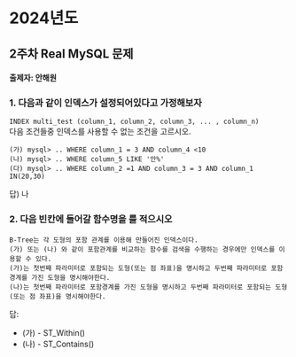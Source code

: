 # 2024년도
## 2주차 Real MySQL 문제
#### 출제자: 안해원

### 1. 다음과 같이 인덱스가 설정되어있다고 가정해보자
`INDEX multi_test (column_1, column_2, column_3, ... , column_n)`<br>
다음 조건들중 인덱스를 사용할 수 없는 조건을 고르시오.<br>
```
(가) mysql> .. WHERE column_1 = 3 AND column_4 <10
(나) mysql> .. WHERE column_5 LIKE '안%'
(다) mysql> .. WHERE column_2 =1 AND column_3 = 3 AND column_1 IN(20,30)
```

답) 나

### 2. 다음 빈칸에 들어갈 함수명을 를 적으시오
```
B-Tree는 각 도형의 포함 관계를 이용해 만들어진 인덱스이다. 
(가) 또는 (나) 와 같이 포함관계를 비교하는 함수를 검색을 수행하는 경우에만 인덱스를 이용할 수 있다.
(가)는 첫번째 파라미터로 포함되는 도형(또는 점 좌표)을 명시하고 두번째 파라미터로 포함 경계를 가진 도형을 명시해야한다.
(나)는 첫번째 파라미터로 포함경계를 가진 도형을 명시하고 두번째 파라미터로 포함되는 도형(또는 점 좌표)을 명시해야한다.

```
답: 
- (가) - ST_Within()
- (나) - ST_Contains()
